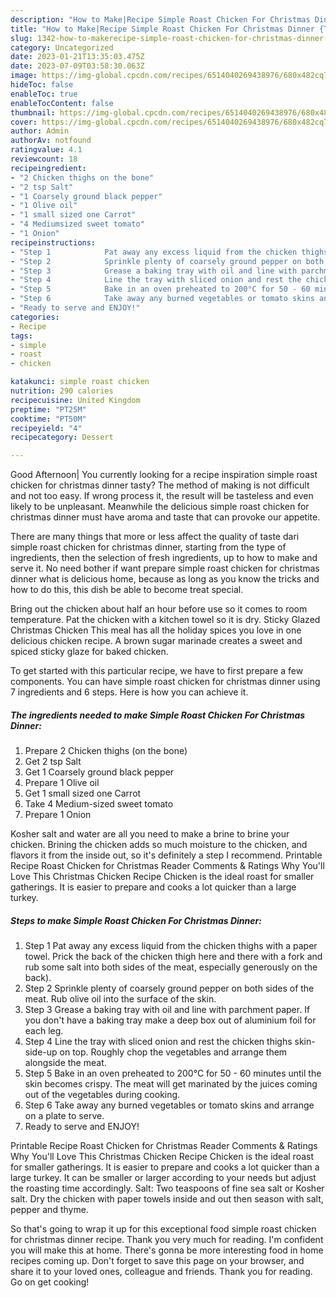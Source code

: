 ```yaml
---
description: "How to Make|Recipe Simple Roast Chicken For Christmas Dinner {That is Simple"
title: "How to Make|Recipe Simple Roast Chicken For Christmas Dinner {That is Simple"
slug: 1342-how-to-makerecipe-simple-roast-chicken-for-christmas-dinner-that-is-simple
category: Uncategorized
date: 2023-01-21T13:35:03.475Z
date: 2023-07-09T03:58:30.063Z
image: https://img-global.cpcdn.com/recipes/6514040269438976/680x482cq70/simple-roast-chicken-for-christmas-dinner-recipe-main-photo.jpg
hideToc: false
enableToc: true
enableTocContent: false
thumbnail: https://img-global.cpcdn.com/recipes/6514040269438976/680x482cq70/simple-roast-chicken-for-christmas-dinner-recipe-main-photo.jpg
cover: https://img-global.cpcdn.com/recipes/6514040269438976/680x482cq70/simple-roast-chicken-for-christmas-dinner-recipe-main-photo.jpg
author: Admin
authorAv: notfound
ratingvalue: 4.1
reviewcount: 18
recipeingredient:
- "2 Chicken thighs on the bone"
- "2 tsp Salt"
- "1 Coarsely ground black pepper"
- "1 Olive oil"
- "1 small sized one Carrot"
- "4 Mediumsized sweet tomato"
- "1 Onion"
recipeinstructions:
- "Step 1            Pat away any excess liquid from the chicken thighs with a paper towel. Prick the back of the chicken thigh here and there with a fork and rub some salt into both sides of the meat, especially generously on the back)."
- "Step 2            Sprinkle plenty of coarsely ground pepper on both sides of the meat. Rub olive oil into the surface of the skin."
- "Step 3            Grease a baking tray with oil and line with parchment paper. If you don&#39;t have a baking tray make a deep box out of aluminium foil for each leg."
- "Step 4            Line the tray with sliced onion and rest the chicken thighs skin-side-up on top. Roughly chop the vegetables and arrange them alongside the meat."
- "Step 5            Bake in an oven preheated to 200°C for 50 - 60 minutes until the skin becomes crispy. The meat will get marinated by the juices coming out of the vegetables during cooking."
- "Step 6            Take away any burned vegetables or tomato skins and arrange on a plate to serve."
- "Ready to serve and ENJOY!"
categories:
- Recipe
tags:
- simple
- roast
- chicken

katakunci: simple roast chicken 
nutrition: 290 calories
recipecuisine: United Kingdom
preptime: "PT25M"
cooktime: "PT50M"
recipeyield: "4"
recipecategory: Dessert

---
```



Good Afternoon| You currently looking for a recipe inspiration simple roast chicken for christmas dinner tasty? The method of making is not difficult and not too easy. If wrong process it, the result will be tasteless and even likely to be unpleasant. Meanwhile the delicious simple roast chicken for christmas dinner must have aroma and taste that can provoke our appetite.






There are many things that more or less affect the quality of taste dari simple roast chicken for christmas dinner, starting from the type of ingredients, then the selection of fresh ingredients, up to how to make and serve it. No need bother if want prepare simple roast chicken for christmas dinner what is delicious home, because as long as you know the tricks and how to do this, this dish be able to become treat special.


Bring out the chicken about half an hour before use so it comes to room temperature. Pat the chicken with a kitchen towel so it is dry. Sticky Glazed Christmas Chicken This meal has all the holiday spices you love in one delicious chicken recipe. A brown sugar marinade creates a sweet and spiced sticky glaze for baked chicken.


To get started with this particular recipe, we have to first prepare a few components. You can have simple roast chicken for christmas dinner using 7 ingredients and 6 steps. Here is how you can achieve it.

<!--inarticleads1-->

##### The ingredients needed to make Simple Roast Chicken For Christmas Dinner:

1. Prepare 2 Chicken thighs (on the bone)
1. Get 2 tsp Salt
1. Get 1 Coarsely ground black pepper
1. Prepare 1 Olive oil
1. Get 1 small sized one Carrot
1. Take 4 Medium-sized sweet tomato
1. Prepare 1 Onion


Kosher salt and water are all you need to make a brine to brine your chicken. Brining the chicken adds so much moisture to the chicken, and flavors it from the inside out, so it&#39;s definitely a step I recommend. Printable Recipe Roast Chicken for Christmas Reader Comments &amp; Ratings Why You&#39;ll Love This Christmas Chicken Recipe Chicken is the ideal roast for smaller gatherings. It is easier to prepare and cooks a lot quicker than a large turkey. 

<!--inarticleads2-->

##### Steps to make Simple Roast Chicken For Christmas Dinner:

1. Step 1            Pat away any excess liquid from the chicken thighs with a paper towel. Prick the back of the chicken thigh here and there with a fork and rub some salt into both sides of the meat, especially generously on the back).
1. Step 2            Sprinkle plenty of coarsely ground pepper on both sides of the meat. Rub olive oil into the surface of the skin.
1. Step 3            Grease a baking tray with oil and line with parchment paper. If you don&#39;t have a baking tray make a deep box out of aluminium foil for each leg.
1. Step 4            Line the tray with sliced onion and rest the chicken thighs skin-side-up on top. Roughly chop the vegetables and arrange them alongside the meat.
1. Step 5            Bake in an oven preheated to 200°C for 50 - 60 minutes until the skin becomes crispy. The meat will get marinated by the juices coming out of the vegetables during cooking.
1. Step 6            Take away any burned vegetables or tomato skins and arrange on a plate to serve.
1. Ready to serve and ENJOY!

Printable Recipe Roast Chicken for Christmas Reader Comments &amp; Ratings Why You&#39;ll Love This Christmas Chicken Recipe Chicken is the ideal roast for smaller gatherings. It is easier to prepare and cooks a lot quicker than a large turkey. It can be smaller or larger according to your needs but adjust the roasting time accordingly. Salt: Two teaspoons of fine sea salt or Kosher salt. Dry the chicken with paper towels inside and out then season with salt, pepper and thyme. 

So that's going to wrap it up for this exceptional food simple roast chicken for christmas dinner recipe. Thank you very much for reading. I'm confident you will make this at home. There's gonna be more interesting food in home recipes coming up. Don't forget to save this page on your browser, and share it to your loved ones, colleague and friends. Thank you for reading. Go on get cooking!
